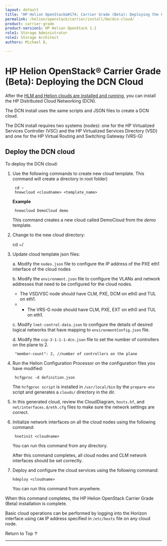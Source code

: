 ```yaml
---
layout: default
title: "HP Helion OpenStack&#174; Carrier Grade (Beta): Deploying the Cloud"
permalink: /helion/openstack/carrier/install/bm/dcn-cloud/
product: carrier-grade
product-version1: HP Helion OpenStack 1.1
role1: Storage Administrator
role2: Storage Architect
authors: Michael B,  

---
```

<!--UNDER REVISION-->


<script>

function PageRefresh {
onLoad="window.refresh"
}

PageRefresh();	

</script>
<!--
<p style="font-size: small;"><a href="/helion/openstack/carrier/install/bm/environment/">&#9664; Configuring the installation Environment</a> | <a href="/helion/openstack/carrier/install/bm/overview/">&#9650; Installation Overview</a>  </p> 
-->
# HP Helion OpenStack&#174; Carrier Grade (Beta): Deploying the DCN Cloud 

After the [HLM and Helion clouds are installed and running](/helion/openstack/carrier/install/bm/hlm-cloud/), you can install the HP Distributed Cloud Networking (DCN).

The DCN install uses the same scripts and JSON files to create a DCN cloud.  

The DCN install requires two systems (nodes): one for the HP Virtualized Services Controller (VSC) and the HP Virtualized Services Directory (VSD) and one for the HP Virtual Routing and Switching Gateway (VRS-G)

## Deploy the DCN cloud

To deploy the DCN cloud:

1. Use the following commands to create new cloud template. This command will create a directory <cloudname> in root folder)

		cd ~
		hnewcloud <cloudname> <template_name>

	**Example**

		hnewcloud DemoCloud demo

	This command creates a new cloud called DemoCloud from the *demo* template.

2. Change to the new cloud directory:

	cd ~/<cloudname>

5. Update cloud template json files:

	a. Modify the `nodes.json` file to configure the IP address of the PXE eth1 interface of the cloud nodes

	b. Modify the `environment.json` file to configure the VLANs and network addresses that need to be configured for the cloud nodes. 

	* The VSD/VSC node should have CLM, PXE, DCM on eth0 and TUL on eth1. 
	* * The VRS-G node should have CLM, PXE, EXT on eth0 and TUL on eth1. 
	
	c. Modify `lnet-control-data.json` to configure the details of desired logical networks that have mapping to `environmentConfig.json` file.

	d. Modify the `ccp-3-1-1-1-dcn.json` file to set the number of controllers on the plane to 2.

		"member-count": 2, //number of controllers on the plane

6. Run the Helion Configuration Processor on the configuration files you have modified:

		hcfgproc -d definition.json

	The `hcfgproc script` is installed in `/usr/local/bin` by the `prepare-env` script and generates a `clouds/` directory in the <cloudname> dir.

8. In this generated cloud, review the CloudDiagram, `hosts.hf`, and `net/interfaces.d/eth.cfg` files to make sure the network settings are correct.

9. Initialize network interfaces on all the cloud nodes using the following command:

		hnetinit <cloudname> 

	You can run this command from any directory. 

	After this command completes, all cloud nodes and CLM network interfaces should be set correctly. 

10. Deploy and configure the cloud services using the following command:

		hdeploy <cloudname> 

	You can run this command from anywhere.


When this command completes, the HP Helion OpenStack Carrier Grade (Beta) installation is complete.

Basic cloud operations can be performed by logging into the Horizon interface using `CAN` IP address specified in `/etc/hosts` file on any cloud node.

<a href="#top" style="padding:14px 0px 14px 0px; text-decoration: none;"> Return to Top &#8593; </a>

---
